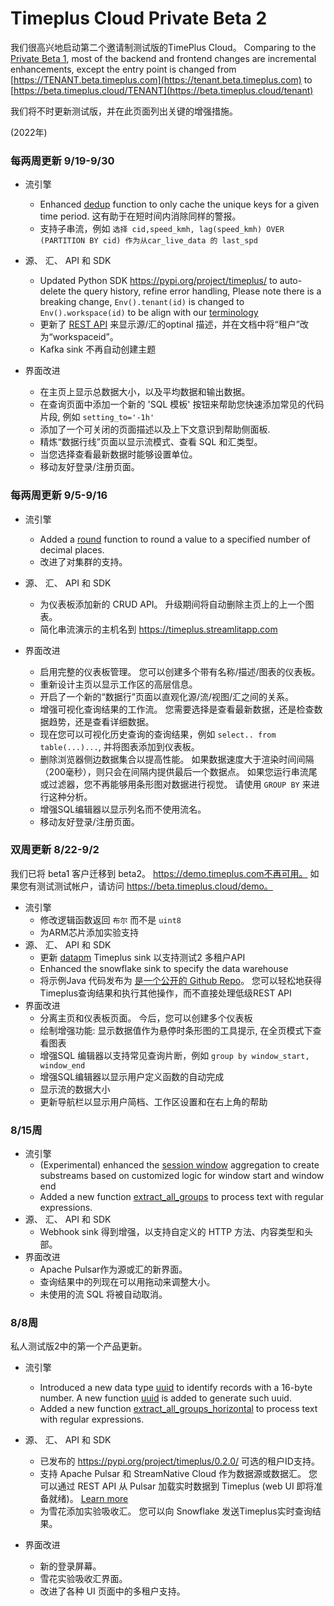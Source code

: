 # Timeplus Cloud Private Beta 2

我们很高兴地启动第二个邀请制测试版的TimePlus Cloud。 Comparing to the [Private Beta 1](/private-beta-1), most of the backend and frontend changes are incremental enhancements, except the entry point is changed from [https://TENANT.beta.timeplus.com](https://tenant.beta.timeplus.com) to [https://beta.timeplus.cloud/TENANT](https://beta.timeplus.cloud/tenant)

我们将不时更新测试版，并在此页面列出关键的增强措施。

(2022年)

### 每两周更新 9/19-9/30

* 流引擎
  * Enhanced [dedup](/functions#dedup) function to only cache the unique keys for a given time period. 这有助于在短时间内消除同样的警报。
  * 支持子串流，例如 `选择 cid,speed_kmh, lag(speed_kmh) OVER (PARTITION BY cid) 作为从car_live_data 的 last_spd`
* 源、 汇、 API 和 SDK
  * Updated Python SDK https://pypi.org/project/timeplus/ to auto-delete the query history, refine error handling, Please note there is a breaking change, `Env().tenant(id)` is changed to `Env().workspace(id)` to be align with our [terminology](/glossary#workspace)
  * 更新了 [REST API](/rest) 来显示源/汇的optinal 描述，并在文档中将“租户”改为“workspaceid”。
  * Kafka sink 不再自动创建主题

* 界面改进
  * 在主页上显示总数据大小，以及平均数据和输出数据。
  * 在查询页面中添加一个新的 'SQL 模板' 按钮来帮助您快速添加常见的代码片段, 例如 `setting_to='-1h'`
  * 添加了一个可关闭的页面描述以及上下文意识到帮助侧面板.
  * 精炼“数据行线”页面以显示流模式、查看 SQL 和汇类型。
  * 当您选择查看最新数据时能够设置单位。
  * 移动友好登录/注册页面。

### 每两周更新 9/5-9/16

* 流引擎
  * Added a [round](/functions#round) function to round a value to a specified number of decimal places.
  * 改进了对集群的支持。
* 源、 汇、 API 和 SDK
  * 为仪表板添加新的 CRUD API。 升级期间将自动删除主页上的上一个图表。
  * 简化串流演示的主机名到 https://timeplus.streamlitapp.com

* 界面改进
  * 启用完整的仪表板管理。 您可以创建多个带有名称/描述/图表的仪表板。
  * 重新设计主页以显示工作区的高层信息。
  * 开启了一个新的“数据行”页面以直观化源/流/视图/汇之间的关系。
  * 增强可视化查询结果的工作流。 您需要选择是查看最新数据，还是检查数据趋势，还是查看详细数据。
  * 现在您可以可视化历史查询的查询结果，例如 `select.. from table(...)...`, 并将图表添加到仪表板。
  * 删除浏览器侧边数据集合以提高性能。 如果数据速度大于渲染时间间隔（200毫秒），则只会在间隔内提供最后一个数据点。  如果您运行串流尾或过滤器，您不再能够用条形图对数据进行视觉。 请使用 `GROUP BY` 来进行这种分析。
  * 增强SQL编辑器以显示列名而不使用流名。
  * 移动友好登录/注册页面。

### 双周更新 8/22-9/2

我们已将 beta1 客户迁移到 beta2。 https://demo.timeplus.com不再可用。 如果您有测试测试帐户，请访问 https://beta.timeplus.cloud/demo。

* 流引擎
  * 修改逻辑函数返回 `布尔` 而不是 `uint8`
  * 为ARM芯片添加实验支持
* 源、 汇、 API 和 SDK
  * 更新 [datapm](https://datapm.io/docs/quick-start/) Timeplus sink 以支持测试2 多租户API
  * Enhanced the snowflake sink to specify the data warehouse
  * 将示例Java 代码发布为 [是一个公开的 Github Repo](https://github.com/timeplus-io/java-demo)。 您可以轻松地获得Timeplus查询结果和执行其他操作，而不直接处理低级REST API
* 界面改进
  * 分离主页和仪表板页面。 今后，您可以创建多个仪表板
  * 绘制增强功能: 显示数据值作为悬停时条形图的工具提示, 在全页模式下查看图表
  * 增强SQL 编辑器以支持常见查询片断，例如 `group by window_start, window_end`
  * 增强SQL编辑器以显示用户定义函数的自动完成
  * 显示流的数据大小
  * 更新导航栏以显示用户简档、工作区设置和在右上角的帮助

### 8/15周

* 流引擎
  * (Experimental) enhanced the [session window](/functions_for_streaming#session) aggregation to create substreams based on customized logic for window start and window end
  * Added a new function [extract_all_groups](/functions#extract_all_groups) to process text with regular expressions.
* 源、 汇、 API 和 SDK
  * Webhook sink 得到增强，以支持自定义的 HTTP 方法、内容类型和头部。
* 界面改进
  * Apache Pulsar作为源或汇的新界面。
  * 查询结果中的列现在可以用拖动来调整大小。
  * 未使用的流 SQL 将被自动取消。

### 8/8周

私人测试版2中的第一个产品更新。

* 流引擎
  * Introduced a new data type [uuid](/datatypes) to identify records with a 16-byte number. A new function [uuid](/functions#uuid) is added to generate such uuid.
  * Added a new function [extract_all_groups_horizontal](/functions#extract_all_groups_horizontal) to process text with regular expressions.

* 源、 汇、 API 和 SDK
  * 已发布的 https://pypi.org/project/timeplus/0.2.0/ 可选的租户ID支持。
  * 支持 Apache Pulsar 和 StreamNative Cloud 作为数据源或数据汇。 您可以通过 REST API 从 Pulsar 加载实时数据到 Timeplus (web UI 即将准备就绪)。 [Learn more](/ingestion#pulsar)
  * 为雪花添加实验吸收汇。 您可以向 Snowflake 发送Timeplus实时查询结果。
* 界面改进
  * 新的登录屏幕。
  * 雪花实验吸收汇界面。
  * 改进了各种 UI 页面中的多租户支持。
